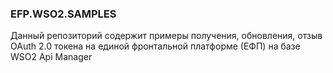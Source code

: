 ### EFP.WSO2.SAMPLES

Данный репозиторий содержит примеры получения, обновления, отзыв OAuth 2.0 токена на единой фронтальной платформе (ЕФП) на базе WSO2 Api Manager